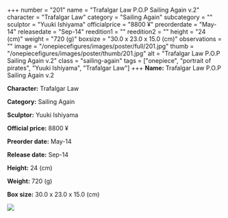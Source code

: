 +++
number = "201"
name = "Trafalgar Law P.O.P Sailing Again v.2"
character = "Trafalgar Law"
category = "Sailing Again"
subcategory = ""
sculptor = "Yuuki Ishiyama"
officialprice = "8800 ¥"
preorderdate = "May-14"
releasedate = "Sep-14"
reedition1 = ""
reedition2 = ""
height = "24 (cm)"
weight = "720 (g)"
boxsize = "30.0 x 23.0 x 15.0 (cm)"
observations = ""
image = "/onepiecefigures/images/poster/full/201.jpg"
thumb = "/onepiecefigures/images/poster/thumb/201.jpg"
alt = "Trafalgar Law P.O.P Sailing Again v.2"
class = "sailing-again"
tags = ["onepiece", "portrait of pirates", "Yuuki Ishiyama", "Trafalgar Law"]
+++
**Name:** Trafalgar Law P.O.P Sailing Again v.2

**Character:** Trafalgar Law

**Category:** Sailing Again 

**Sculptor:** Yuuki Ishiyama

**Official price:** 8800 ¥

**Preorder date:** May-14

**Release date:** Sep-14

**Height:** 24 (cm)

**Weight:** 720 (g)

**Box size:** 30.0 x 23.0 x 15.0 (cm)

<img src="/onepiecefigures/images/poster/thumb/201.jpg">